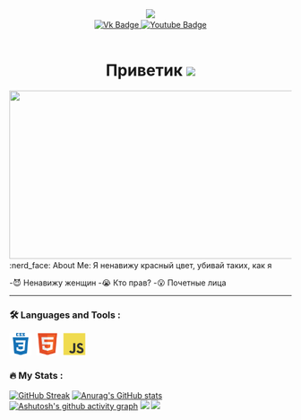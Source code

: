 <div id="header" align="center">
 <img src="https://psv4.userapi.com/c532036/u19641161/docs/d1/6c5cc4ba58d4/eto_baza.gif?extra=yAkpQbFXp2QcsOO4rBu65XXlCiVtGYpsiIREJ2_Yz1xU7Pxk2Ewy07AiMuCM_O8UTdKWNNpFvkoy5zx9Aft8_rnem3YkZsBZszulyROKE-YCXhz08ba-3S_dkot2KTwqVsvNbO_32BkmXTbm5JzcXULOtA" width="100"/>
</div>

<div id="badges" align="center">
  <a href="https://vk.com/id760574586">
    <img src="https://img.shields.io/badge/Вконтакте-blue?style=for-the-badge&logo=VK&logoColor=white" alt="Vk Badge"/>
  </a>
  <a href="your-youtube-URL">
    <img src="https://img.shields.io/badge/YouTube-red?style=for-the-badge&logo=youtube&logoColor=white" alt="Youtube Badge"/>
  </a>
</div>

<div id="viewprof" align="center">
  <img src="https://komarev.com/ghpvc/?username=leftth3emd3ad&style=flat-square&color=blue" alt=""/>
</div>
<div id="heythere" align="center">
  <h1>
  Приветик
  <img src="https://media.giphy.com/media/hvRJCLFzcasrR4ia7z/giphy.gif" width="30px"/>
</h1>
</div>

<div align="center">
  <img src="https://sun1-93.userapi.com/c534536/u382434012/docs/d31/8d9a0561957c/uberchmo.gif?extra=i0mXqdwCtl7VrabrVXy_gWWDzE-U3Y3tJ7_1JXdQnGS4ILPfJ1ReG3Ynd2EDf4oIrqoIl6rf4DL0ZY5-vjSmiqjaPFc1__N5HaeOKGT6Ld2ZkIR4knUhdewf0IY4rwNONrGfsQx60eWv-rBvkuyu6Slqww" width="600" height="300"/>
</div>

</div>
:nerd_face: About Me: Я ненавижу красный цвет, убивай таких, как я


-:smiling_imp: Ненавижу женщин
-:sob: Кто прав?
-:open_mouth: Почетные лица

---
### :hammer_and_wrench: Languages and Tools :
  <img src="https://github.com/devicons/devicon/blob/master/icons/css3/css3-plain-wordmark.svg"  title="CSS3" alt="CSS" width="40" height="40"/>&nbsp;
  <img src="https://github.com/devicons/devicon/blob/master/icons/html5/html5-original.svg" title="HTML5" alt="HTML" width="40" height="40"/>&nbsp;
  <img src="https://github.com/devicons/devicon/blob/master/icons/javascript/javascript-original.svg" title="JavaScript" alt="JavaScript" width="40" height="40"/>&nbsp;

### :fire: My Stats :

[![GitHub Streak](http://github-readme-streak-stats.herokuapp.com?user=leftth3emd3ad&theme=radical&hide_border=true&locale=ru&date_format=M%20j%5B%2C%20Y%5D&background=443EFF)](https://git.io/streak-stats)
[![Anurag's GitHub stats](https://github-readme-stats.vercel.app/api?username=leftth3emd3ad)](https://github.com/leftth3emd3ad/github-readme-stats)
[![Ashutosh's github activity graph](https://activity-graph.herokuapp.com/graph?username=leftth3emd3ad)](https://github.com/leftth3emd3ad/github-readme-activity-graph)
![](https://github-profile-summary-cards.vercel.app/api/cards/repos-per-language?username=leftth3emd3ad&theme=solarized_dark)
![](https://github-profile-summary-cards.vercel.app/api/cards/most-commit-language?username=leftth3emd3ad&theme=solarized_dark)
